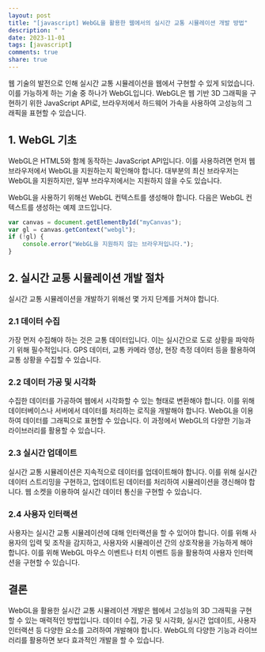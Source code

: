 ```yaml
---
layout: post
title: "[javascript] WebGL을 활용한 웹에서의 실시간 교통 시뮬레이션 개발 방법"
description: " "
date: 2023-11-01
tags: [javascript]
comments: true
share: true
---
```


웹 기술의 발전으로 인해 실시간 교통 시뮬레이션을 웹에서 구현할 수 있게 되었습니다. 이를 가능하게 하는 기술 중 하나가 WebGL입니다. WebGL은 웹 기반 3D 그래픽을 구현하기 위한 JavaScript API로, 브라우저에서 하드웨어 가속을 사용하여 고성능의 그래픽을 표현할 수 있습니다.

## 1. WebGL 기초

WebGL은 HTML5와 함께 동작하는 JavaScript API입니다. 이를 사용하려면 먼저 웹 브라우저에서 WebGL을 지원하는지 확인해야 합니다. 대부분의 최신 브라우저는 WebGL을 지원하지만, 일부 브라우저에서는 지원하지 않을 수도 있습니다.

WebGL을 사용하기 위해선 WebGL 컨텍스트를 생성해야 합니다. 다음은 WebGL 컨텍스트를 생성하는 예제 코드입니다.

```javascript
var canvas = document.getElementById("myCanvas");
var gl = canvas.getContext("webgl");
if (!gl) {
    console.error("WebGL을 지원하지 않는 브라우저입니다.");
}
```

## 2. 실시간 교통 시뮬레이션 개발 절차

실시간 교통 시뮬레이션을 개발하기 위해선 몇 가지 단계를 거쳐야 합니다.

### 2.1 데이터 수집

가장 먼저 수집해야 하는 것은 교통 데이터입니다. 이는 실시간으로 도로 상황을 파악하기 위해 필수적입니다. GPS 데이터, 교통 카메라 영상, 현장 측정 데이터 등을 활용하여 교통 상황을 수집할 수 있습니다.

### 2.2 데이터 가공 및 시각화

수집한 데이터를 가공하여 웹에서 시각화할 수 있는 형태로 변환해야 합니다. 이를 위해 데이터베이스나 서버에서 데이터를 처리하는 로직을 개발해야 합니다. WebGL을 이용하여 데이터를 그래픽으로 표현할 수 있습니다. 이 과정에서 WebGL의 다양한 기능과 라이브러리를 활용할 수 있습니다.

### 2.3 실시간 업데이트

실시간 교통 시뮬레이션은 지속적으로 데이터를 업데이트해야 합니다. 이를 위해 실시간 데이터 스트리밍을 구현하고, 업데이트된 데이터를 처리하여 시뮬레이션을 갱신해야 합니다. 웹 소켓을 이용하여 실시간 데이터 통신을 구현할 수 있습니다.

### 2.4 사용자 인터랙션

사용자는 실시간 교통 시뮬레이션에 대해 인터랙션을 할 수 있어야 합니다. 이를 위해 사용자의 입력 및 조작을 감지하고, 사용자와 시뮬레이션 간의 상호작용을 가능하게 해야 합니다. 이를 위해 WebGL 마우스 이벤트나 터치 이벤트 등을 활용하여 사용자 인터랙션을 구현할 수 있습니다.

## 결론

WebGL을 활용한 실시간 교통 시뮬레이션 개발은 웹에서 고성능의 3D 그래픽을 구현할 수 있는 매력적인 방법입니다. 데이터 수집, 가공 및 시각화, 실시간 업데이트, 사용자 인터랙션 등 다양한 요소를 고려하여 개발해야 합니다. WebGL의 다양한 기능과 라이브러리를 활용하면 보다 효과적인 개발을 할 수 있습니다.